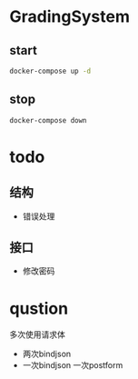 # GradingSystem

## start
```bash
docker-compose up -d
```

## stop
```bash
docker-compose down
```


# todo
## 结构
- 错误处理

## 接口
- 修改密码

# qustion
多次使用请求体

- 两次bindjson
- 一次bindjson 一次postform